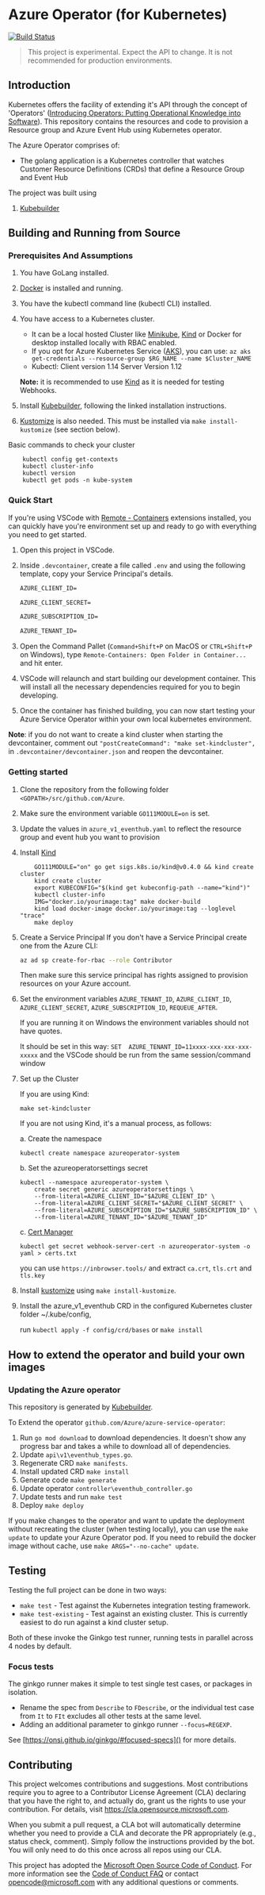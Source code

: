 # Azure Operator (for Kubernetes)

[![Build Status](https://dev.azure.com/azure/azure-service-operator/_apis/build/status/Azure.azure-service-operator?branchName=master)](https://dev.azure.com/azure/azure-service-operator/_build/latest?definitionId=36&branchName=master)

> This project is experimental. Expect the API to change. It is not recommended for production environments.

## Introduction

Kubernetes offers the facility of extending it's API through the concept of 'Operators' ([Introducing Operators: Putting Operational Knowledge into Software](https://coreos.com/blog/introducing-operators.html)). This repository contains the resources and code to provision a Resource group and Azure Event Hub using Kubernetes operator.

The Azure Operator comprises of:

- The golang application is a Kubernetes controller that watches Customer Resource Definitions (CRDs) that define a Resource Group and Event Hub

The project was built using

1. [Kubebuilder](https://book.kubebuilder.io/)

## Building and Running from Source

### Prerequisites And Assumptions

1. You have GoLang installed.
2. [Docker](https://docs.docker.com/install/) is installed and running.
3. You have the kubectl command line (kubectl CLI) installed.
4. You have access to a Kubernetes cluster.
    - It can be a local hosted Cluster like
    [Minikube](https://kubernetes.io/docs/tasks/tools/install-minikube/),
    [Kind](https://github.com/kubernetes-sigs/kind) or Docker for desktop installed locally with RBAC enabled.
    - If you opt for Azure Kubernetes Service ([AKS](https://azure.microsoft.com/en-au/services/kubernetes-service/)), you can use:
    `az aks get-credentials --resource-group $RG_NAME --name $Cluster_NAME`
    - Kubectl: Client version 1.14 Server Version 1.12

    **Note:** it is recommended to use [Kind](https://github.com/kubernetes-sigs/kind) as it is needed for testing Webhooks.
5. Install [Kubebuilder](https://book.kubebuilder.io/), following the linked installation instructions.
6. [Kustomize](https://github.com/kubernetes-sigs/kustomize) is also needed. This must be installed via `make install-kustomize` (see section below).

Basic commands to check your cluster

```shell
    kubectl config get-contexts
    kubectl cluster-info
    kubectl version
    kubectl get pods -n kube-system
```

### Quick Start

If you're using VSCode with [Remote - Containers](https://marketplace.visualstudio.com/items?itemName=ms-vscode-remote.remote-containers) extensions installed, you can quickly have you're environment set up and ready to go with everything you need to get started.

1. Open this project in VSCode.
2. Inside `.devcontainer`, create a file called `.env` and using the following template, copy your Service Principal's details.

    ```txt
    AZURE_CLIENT_ID=

    AZURE_CLIENT_SECRET=

    AZURE_SUBSCRIPTION_ID=

    AZURE_TENANT_ID=
    ```

3. Open the Command Pallet (`Command+Shift+P` on MacOS or `CTRL+Shift+P` on Windows), type `Remote-Containers: Open Folder in Container...` and hit enter.
4. VSCode will relaunch and start building our development container. This will install all the necessary dependencies required for you to begin developing.
5. Once the container has finished building, you can now start testing your Azure Service Operator within your own local kubernetes environment.

**Note**: if you do not want to create a kind cluster when starting the devcontainer, comment out `"postCreateCommand": "make set-kindcluster",` in `.devcontainer/devcontainer.json` and reopen the devcontainer.

### Getting started

1. Clone the repository from the following folder `<GOPATH>/src/github.com/Azure`.

2. Make sure the environment variable `GO111MODULE=on` is set.

3. Update the values in `azure_v1_eventhub.yaml` to reflect the resource group and event hub you want to provision

4. Install [Kind](https://kind.sigs.k8s.io/docs/user/quick-start/)

    ```shell
        GO111MODULE="on" go get sigs.k8s.io/kind@v0.4.0 && kind create cluster
        kind create cluster
        export KUBECONFIG="$(kind get kubeconfig-path --name="kind")"
        kubectl cluster-info
        IMG="docker.io/yourimage:tag" make docker-build
        kind load docker-image docker.io/yourimage:tag --loglevel "trace"
        make deploy
    ```

5. Create a Service Principal
    If you don't have a Service Principal create one from the Azure CLI:

    ```bash
    az ad sp create-for-rbac --role Contributor
    ```

    Then make sure this service principal has rights assigned to provision resources on your Azure account.
  
6. Set the environment variables `AZURE_TENANT_ID`, `AZURE_CLIENT_ID`, `AZURE_CLIENT_SECRET`, `AZURE_SUBSCRIPTION_ID`, `REQUEUE_AFTER`.

    If you are running it on Windows the environment variables should not have quotes.

    It should be set in this way:
    `SET  AZURE_TENANT_ID=11xxxx-xxx-xxx-xxx-xxxxx`
    and the VSCode should be run from the same session/command window

7. Set up the Cluster

   If you are using Kind:

    ```shell
    make set-kindcluster
    ```

    If you are not using Kind, it's a manual process, as follows:

    a. Create the namespace

    ```shell
    kubectl create namespace azureoperator-system
    ```

    b. Set the azureoperatorsettings secret

    ```shell
    kubectl --namespace azureoperator-system \
        create secret generic azureoperatorsettings \
        --from-literal=AZURE_CLIENT_ID="$AZURE_CLIENT_ID" \
        --from-literal=AZURE_CLIENT_SECRET="$AZURE_CLIENT_SECRET" \
        --from-literal=AZURE_SUBSCRIPTION_ID="$AZURE_SUBSCRIPTION_ID" \
        --from-literal=AZURE_TENANT_ID="$AZURE_TENANT_ID"
    ```

    c. [Cert Manager](https://docs.cert-manager.io/en/latest/getting-started/install/kubernetes.html)

    ```shell
    kubectl get secret webhook-server-cert -n azureoperator-system -o yaml > certs.txt
    ```

    you can use `https://inbrowser.tools/` and extract `ca.crt`, `tls.crt` and `tls.key`

8. Install [kustomize](https://github.com/kubernetes-sigs/kustomize) using `make install-kustomize`.

9. Install the azure_v1_eventhub CRD in the configured Kubernetes cluster folder ~/.kube/config,

    run `kubectl apply -f config/crd/bases` or `make install`

## How to extend the operator and build your own images

### Updating the Azure operator

This repository is generated by [Kubebuilder](https://book.kubebuilder.io/).

To Extend the operator `github.com/Azure/azure-service-operator`:

1. Run `go mod download` to download dependencies. It doesn't show any progress bar and takes a while to download all of dependencies.
2. Update `api\v1\eventhub_types.go`.
3. Regenerate CRD `make manifests`.
4. Install updated CRD `make install`
5. Generate code `make generate`
6. Update operator `controller\eventhub_controller.go`
7. Update tests and run `make test`
8. Deploy `make deploy`

If you make changes to the operator and want to update the deployment without recreating the cluster (when testing locally), you can use the `make update` to update your Azure Operator pod. If you need to rebuild the docker image without cache, use `make ARGS="--no-cache" update`.

## Testing

Testing the full project can be done in two ways:
* `make test` - Test against the Kubernetes integration testing framework.
* `make test-existing` - Test against an existing cluster. This is currently easiest to do run against a kind cluster setup.

Both of these invoke the Ginkgo test runner, running tests in parallel across 4 nodes by default.

### Focus tests

The ginkgo runner makes it simple to test single test cases, or packages in isolation.
* Rename the spec from `Describe` to `FDescribe`, or the individual test case from `It` to `FIt` excludes all other tests at the same level.
* Adding an additional parameter to ginkgo runner `--focus=REGEXP`.

See [https://onsi.github.io/ginkgo/#focused-specs]() for more details.

## Contributing

This project welcomes contributions and suggestions.  Most contributions require you to agree to a
Contributor License Agreement (CLA) declaring that you have the right to, and actually do, grant us
the rights to use your contribution. For details, visit https://cla.opensource.microsoft.com.

When you submit a pull request, a CLA bot will automatically determine whether you need to provide
a CLA and decorate the PR appropriately (e.g., status check, comment). Simply follow the instructions
provided by the bot. You will only need to do this once across all repos using our CLA.

This project has adopted the [Microsoft Open Source Code of Conduct](https://opensource.microsoft.com/codeofconduct/).
For more information see the [Code of Conduct FAQ](https://opensource.microsoft.com/codeofconduct/faq/) or
contact [opencode@microsoft.com](mailto:opencode@microsoft.com) with any additional questions or comments.
